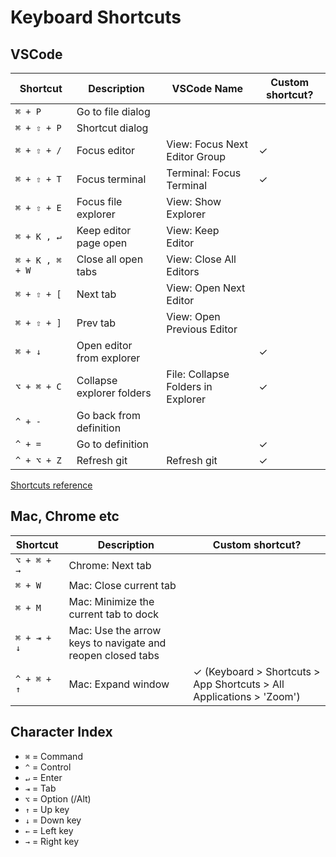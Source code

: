 # Keyboard Shortcuts

## VSCode

| Shortcut        | Description               | VSCode Name                        | Custom shortcut? |
| --------------- | ------------------------- | ---------------------------------- | ---------------- |
| `⌘ + P`         | Go to file dialog         |                                    |                  |
| `⌘ + ⇧ + P`     | Shortcut dialog           |                                    |                  |
| `⌘ + ⇧ + /`     | Focus editor              | View: Focus Next Editor Group      | ✓                |
| `⌘ + ⇧ + T`     | Focus terminal            | Terminal: Focus Terminal           | ✓                |
| `⌘ + ⇧ + E`     | Focus file explorer       | View: Show Explorer                |                  |
| `⌘ + K , ↵`     | Keep editor page open     | View: Keep Editor                  |                  |
| `⌘ + K , ⌘ + W` | Close all open tabs       | View: Close All Editors            |                  |
| `⌘ + ⇧ + [`     | Next tab                  | View: Open Next Editor             |                  |
| `⌘ + ⇧ + ]`     | Prev tab                  | View: Open Previous Editor         |                  |
| `⌘ + ↓`         | Open editor from explorer |                                    | ✓                |
| `⌥ + ⌘ + C`     | Collapse explorer folders | File: Collapse Folders in Explorer | ✓                |
| `^ + -`         | Go back from definition   |                                    |                  |
| `^ + =`         | Go to definition          |                                    | ✓                |
| `^ + ⌥ + Z`     | Refresh git               | Refresh git                        | ✓                |

[Shortcuts reference](https://code.visualstudio.com/shortcuts/keyboard-shortcuts-macos.pdf)

## Mac, Chrome etc

| Shortcut    | Description                                                | Custom shortcut?                                                     |
| ----------- | ---------------------------------------------------------- | -------------------------------------------------------------------- |
| `⌥ + ⌘ + →` | Chrome: Next tab                                           |                                                                      |
| `⌘ + W`     | Mac: Close current tab                                     |                                                                      |
| `⌘ + M`     | Mac: Minimize the current tab to dock                      |                                                                      |
| `⌘ + ⇥ + ↓` | Mac: Use the arrow keys to navigate and reopen closed tabs |                                                                      |
| `^ + ⌘ + ↑` | Mac: Expand window                                         | ✓ (Keyboard > Shortcuts > App Shortcuts > All Applications > 'Zoom') |

## Character Index

- `⌘` = Command
- `^` = Control
- `↵` = Enter
- `⇥` = Tab
- `⌥` = Option (/Alt)
- `↑` = Up key
- `↓` = Down key
- `←` = Left key
- `→` = Right key

